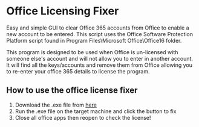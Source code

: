 # Office Licensing Fixer
Easy and simple GUI to clear Office 365 accounts from Office to enable a new account to be entered. This script uses the Office Software Protection Platform script found in Program Files\Microsoft Office\Office16 folder. 

This program is designed to be used when Office is un-licensed with someone else's account and will not allow you to enter in another account. It will find all the keys/accounts and remove them from Office allowing you to re-enter your office 365 details to license the program.


## How to use the office license fixer
1. Download the .exe file from [here](https://github.com/danielcummins/Office-licensing-fixer/blob/master/Office%20licensing%20fixer/Office%20licensing%20fixer/bin/Debug/Office%20licensing%20fixer.exe)
2. Run the .exe file on the target machine and click the button to fix
3. Close all office apps then reopen to check the license!
